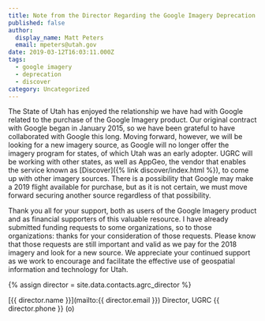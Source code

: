 ```yaml
---
title: Note from the Director Regarding the Google Imagery Deprecation
published: false
author:
  display_name: Matt Peters
  email: mpeters@utah.gov
date: 2019-03-12T16:03:11.000Z
tags:
  - google imagery
  - deprecation
  - discover
category: Uncategorized
---
```


The State of Utah has enjoyed the relationship we have had with Google related to the purchase of the Google Imagery product. Our original contract with Google began in January 2015, so we have been grateful to have collaborated with Google this long. Moving forward, however, we will be looking for a new imagery source, as Google will no longer offer the imagery program for states, of which Utah was an early adopter. UGRC will be working with other states, as well as AppGeo, the vendor that enables the service known as [Discover]({% link discover/index.html %}), to come up with other imagery sources. There is a possibility that Google may make a 2019 flight available for purchase, but as it is not certain, we must move forward securing another source regardless of that possibility.

Thank you all for your support, both as users of the Google Imagery product and as financial supporters of this valuable resource. I have already submitted funding requests to some organizations, so to those organizations: thanks for your consideration of those requests. Please know that those requests are still important and valid as we pay for the 2018 imagery and look for a new source. We appreciate your continued support as we work to encourage and facilitate the effective use of geospatial information and technology for Utah.

{% assign director = site.data.contacts.agrc_director %}

[{{ director.name }}](mailto:{{ director.email }})
Director, UGRC
{{ director.phone }} (o)
